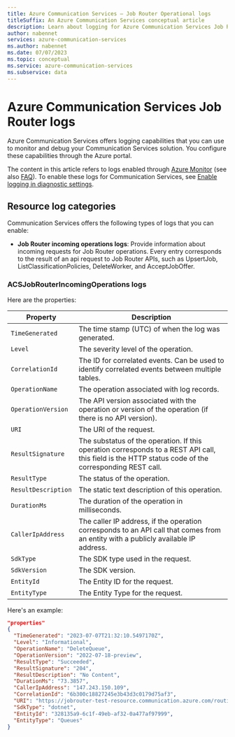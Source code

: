 ```yaml
--- 
title: Azure Communication Services – Job Router Operational logs 
titleSuffix: An Azure Communication Services conceptual article 
description: Learn about logging for Azure Communication Services Job Router. 
author: nabennet 
services: azure-communication-services 
ms.author: nabennet 
ms.date: 07/07/2023 
ms.topic: conceptual 
ms.service: azure-communication-services 
ms.subservice: data 
--- 
```


# Azure Communication Services Job Router logs

Azure Communication Services offers logging capabilities that you can use to monitor and debug your Communication Services solution. You configure these capabilities through the Azure portal.

The content in this article refers to logs enabled through [Azure Monitor](../../../../azure-monitor/overview.md) (see also [FAQ](../../../../azure-monitor/faq.yml)). To enable these logs for Communication Services, see [Enable logging in diagnostic settings](../enable-logging.md).

## Resource log categories

Communication Services offers the following types of logs that you can enable:

* **Job Router incoming operations logs**: Provide information about incoming requests for Job Router operations. Every entry corresponds to the result of an api request to Job Router APIs, such as UpsertJob, ListClassificationPolicies, DeleteWorker, and AcceptJobOffer.

### ACSJobRouterIncomingOperations logs

Here are the properties:

| Property | Description |
| -------- | ---------------|
| `TimeGenerated` | The time stamp (UTC) of when the log was generated. |
| `Level`         | The severity level of the operation. |
| `CorrelationId` | The ID for correlated events. Can be used to identify correlated events between multiple tables. |
| `OperationName` | The operation associated with log records. |
| `OperationVersion` | The API version associated with the operation or version of the operation (if there is no API version). |
| `URI` | The URI of the request. |
| `ResultSignature` | The substatus of the operation. If this operation corresponds to a REST API call, this field is the HTTP status code of the corresponding REST call. |
| `ResultType`     | The status of the operation. |
| `ResultDescription` | The static text description of this operation. |
| `DurationMs`       | The duration of the operation in milliseconds. |
| `CallerIpAddress` | The caller IP address, if the operation corresponds to an API call that comes from an entity with a publicly available IP address. |
| `SdkType`         | The SDK type used in the request. |
| `SdkVersion`      | The SDK version. |
| `EntityId`        | The Entity ID for the request. |
| `EntityType`      | The Entity Type for the request. |

Here's an example:

```json
"properties" 
{ 
  "TimeGenerated": "2023-07-07T21:32:10.5497170Z",
  "Level": "Informational",
  "OperationName": "DeleteQueue",
  "OperationVersion": "2022-07-18-preview",
  "ResultType": "Succeeded",
  "ResultSignature": "204",
  "ResultDescription": "No Content", 
  "DurationMs": "73.3857",
  "CallerIpAddress": "147.243.150.109",
  "CorrelationId": "6b300c18827245e3b43d3c0179d75af3",
  "URI": "https://jobrouter-test-resource.communication.azure.com/routing/queues/328135a9-6c1f-49eb-af32-0a477af97999?api-version=2022-07-18-preview",
  "SdkType": "dotnet",
  "EntityId": "328135a9-6c1f-49eb-af32-0a477af97999",
  "EntityType": "Queues"
}
```
